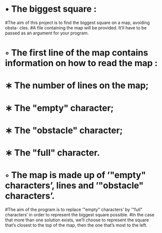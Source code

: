 #    • The biggest square :

#The aim of this project is to find the biggest square on a map, avoiding obsta- cles.
#A file containing the map will be provided. It’ll have to be passed as an argument for your program.
#        ◦ The first line of the map contains information on how to read the map :
#         ∗ The number of lines on the map;
#         ∗ The "empty" character;
#         ∗ The "obstacle" character;
#         ∗ The "full" character.
#         ◦ The map is made up of ’"empty" characters’, lines and ’"obstacle" characters’.
#The aim of the program is to replace ’"empty" characters’ by ’"full" characters’ in order to represent the biggest square possible.
#In the case that more than one solution exists, we’ll choose to represent the square that’s closest to the top of the map, then the one that’s most to the  left.
